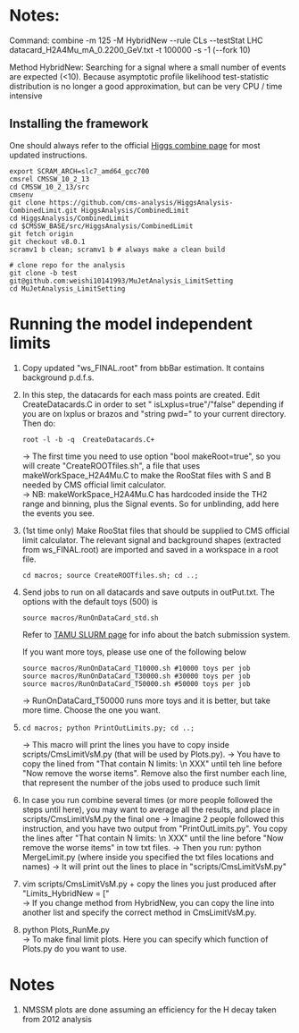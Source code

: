 # Notes:
Command: combine -m 125 -M HybridNew --rule CLs --testStat LHC datacard_H2A4Mu_mA_0.2200_GeV.txt -t 100000 -s -1 (--fork 10)

Method HybridNew: Searching for a signal where a small number of events are expected (<10). Because asymptotic profile likelihood test-statistic distribution is no longer a good approximation, but can be very CPU / time intensive

## Installing the framework
One should always refer to the official [Higgs combine page](http://cms-analysis.github.io/HiggsAnalysis-CombinedLimit/) for most updated instructions.
```
export SCRAM_ARCH=slc7_amd64_gcc700
cmsrel CMSSW_10_2_13
cd CMSSW_10_2_13/src
cmsenv
git clone https://github.com/cms-analysis/HiggsAnalysis-CombinedLimit.git HiggsAnalysis/CombinedLimit
cd HiggsAnalysis/CombinedLimit
cd $CMSSW_BASE/src/HiggsAnalysis/CombinedLimit
git fetch origin
git checkout v8.0.1
scramv1 b clean; scramv1 b # always make a clean build

# clone repo for the analysis
git clone -b test git@github.com:weishi10141993/MuJetAnalysis_LimitSetting
cd MuJetAnalysis_LimitSetting     
```

# Running the model independent limits
1. Copy updated "ws_FINAL.root" from bbBar estimation. It contains background p.d.f.s.   

2. In this step, the datacards for each mass points are created.
   Edit CreateDatacards.C in order to set " isLxplus=true"/"false" depending if you are on lxplus or brazos and "string pwd=" to your current directory. Then do:
   ```
   root -l -b -q  CreateDatacards.C+  
   ```
   -> The first time you need to use option "bool makeRoot=true", so you will create "CreateROOTfiles.sh", a file that uses makeWorkSpace_H2A4Mu.C to make the RooStat files with S and B needed by CMS official limit calculator.   
   -> NB: makeWorkSpace_H2A4Mu.C has hardcoded inside the TH2 range and binning, plus the Signal events. So for unblinding, add here the events you see.   

3. (1st time only) Make RooStat files that should be supplied to CMS official limit calculator. The relevant signal and background shapes (extracted from ws_FINAL.root) are imported and saved in a workspace in a root file.
   ```
   cd macros; source CreateROOTfiles.sh; cd ..;
   ```  

4. Send jobs to run on all datacards and save outputs in outPut.txt. The options with the default toys (500) is
   ```
   source macros/RunOnDataCard_std.sh
   ```
   Refer to [TAMU SLURM page](http://brazos.tamu.edu/docs/slurm.html) for info about the batch submission system.

   If you want more toys, please use one of the following below
   ```
   source macros/RunOnDataCard_T10000.sh #10000 toys per job
   source macros/RunOnDataCard_T30000.sh #30000 toys per job
   source macros/RunOnDataCard_T50000.sh #50000 toys per job
   ```
   -> RunOnDataCard_T50000 runs more toys and it is better, but take more time. Choose the one you want.    

5. ```
   cd macros; python PrintOutLimits.py; cd ..;  
   ```
   -> This macro will print the lines you have to copy inside scripts/CmsLimitVsM.py (that will be used by Plots.py).
   -> You have to copy the lined from "That contain N limits: \n XXX" until teh line before "Now remove the worse items". Remove also the first number each line, that represent the number of the jobs used to produce such limit   

6. In case you run combine several times (or more people followed the steps until here), you may want to average all the results, and place in scripts/CmsLimitVsM.py the final one
   -> Imagine 2 people followed this instruction, and you have two output from "PrintOutLimits.py". You copy the lines after "That contain N limits: \n XXX" until the line before "Now remove the worse items" in tow txt files.
   -> Then you run: python MergeLimit.py (where inside you specified the txt files locations and names)
   -> It will print out the lines to place in "scripts/CmsLimitVsM.py"

7. vim scripts/CmsLimitVsM.py + copy the lines you just produced after "Limits_HybridNew = ["    
   -> If you change method from HybridNew, you can copy the line into another list and specify the correct method in CmsLimitVsM.py.    

8. python Plots_RunMe.py    
   -> To make final limit plots. Here you can specify which function of Plots.py do you want to use.    

# Notes   
1. NMSSM plots are done assuming an efficiency for the H decay taken from 2012 analysis

